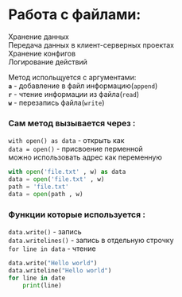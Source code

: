 # Работа с файлами:

Хранение данных  
Передача данных в клиент-серверных проектах  
Хранение конфигов  
Логирование действий  

Метод испольщуется с аргументами:  
**`a`** - добавление в файл информацию(`append`)  
**`r`** - чтение информации из файла(`read`)  
**`w`** - перезапись файла(`write`)  

### Сам метод вызывается через :  

`with open() as data` - открыть как  
`data = open()` - присвоение перменной  
можно использовать адрес как переменную  
```python
with open('file.txt' , w) as data
data = open('file.txt' , w)
path = 'file.txt'
data = open(path , w)
```
### Функции которые используется  :  
`data.write()` - запись  
`data.writelines()` - запись в отдельную строчку  
`for line in data` - чтение  

```python
data.write("Hello world")
data.writeline("Hello world")
for line in date
    print(line)
```

